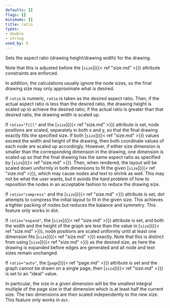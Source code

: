 ```yaml
---
defaults: []
flags: []
minimums: []
title: ratio
types:
- double
- string
used_by: G
---
```

Sets the aspect ratio (drawing height/drawing width) for the drawing.

Note that this is adjusted before the [`size`]({{< ref "size.md" >}}) attribute constraints
are enforced.

In addition, the calculations usually ignore the node sizes, so the
final drawing size may only approximate what is desired.

If `ratio` is numeric, `ratio` is taken as the desired aspect ratio.
Then, if the actual aspect ratio is less than the desired ratio,
the drawing height is scaled up to achieve the
desired ratio; if the actual ratio is greater than that desired ratio,
the drawing width is scaled up.

If `ratio="fill"` and the [`size`]({{< ref "size.md" >}})
attribute is set, node positions are scaled, separately in both x
and y, so that the final drawing exactly fills the specified size.
If both [`size`]({{< ref "size.md" >}}) values exceed the width
and height of the drawing, then both coordinate values of each
node are scaled up accordingly. However, if either size dimension
is smaller than the corresponding dimension in the drawing, one
dimension is scaled up so that the final drawing has the same aspect
ratio as specified by [`size`]({{< ref "size.md" >}}).
Then, when rendered, the layout will be
scaled down uniformly in both dimensions to fit the given
[`size`]({{< ref "size.md" >}}), which may cause nodes and text
to shrink as well. This may not be what the user
wants, but it avoids the hard problem of how to reposition the
nodes in an acceptable fashion to reduce the drawing size.

If `ratio="compress"` and the [`size`]({{< ref "size.md" >}})
attribute is set, dot attempts to compress the initial layout to fit
in the given size. This achieves a tighter packing of nodes but
reduces the balance and symmetry. This feature only works in dot.

If `ratio="expand"`, the [`size`]({{< ref "size.md" >}}) attribute is set, and both the
width and the height of the graph are less than the value in
[`size`]({{< ref "size.md" >}}), node positions are scaled uniformly until at least one
dimension fits [`size`]({{< ref "size.md" >}}) exactly. Note that this is distinct from
using [`size`]({{< ref "size.md" >}}) as the desired size, as here the drawing is expanded
before edges are generated and all node and text sizes remain unchanged.

If `ratio="auto"`, the [`page`]({{< ref "page.md" >}}) attribute is set and the graph
cannot be drawn on a single page, then [`size`]({{< ref "size.md" >}}) is set to an
"ideal" value.

In particular, the size in a given dimension will be the smallest integral
multiple of the page size in that dimension which is at least half the
current size. The two dimensions are then scaled independently to the
new size. This feature only works in `dot`.
